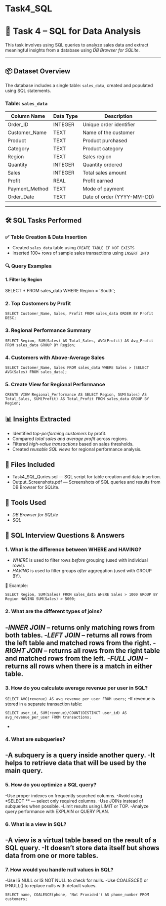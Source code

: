 # Task4_SQL
# 🧮 Task 4 – SQL for Data Analysis

This task involves using SQL queries to analyze sales data and extract meaningful insights from a database using *DB Browser for SQLite*.

---

## 📦 Dataset Overview

The database includes a single table: `sales_data`, created and populated using SQL statements.

### Table: `sales_data`

| Column Name      | Data Type | Description                      |
|------------------|-----------|----------------------------------|
| Order_ID         | INTEGER   | Unique order identifier          |
| Customer_Name    | TEXT      | Name of the customer             |
| Product          | TEXT      | Product purchased                |
| Category         | TEXT      | Product category                 |
| Region           | TEXT      | Sales region                     |
| Quantity         | INTEGER   | Quantity ordered                 |
| Sales            | INTEGER   | Total sales amount               |
| Profit           | REAL      | Profit earned                    |
| Payment_Method   | TEXT      | Mode of payment                  |
| Order_Date       | TEXT      | Date of order (YYYY-MM-DD)       |

---

## 🛠️ SQL Tasks Performed

### ✅ Table Creation & Data Insertion
- Created `sales_data` table using `CREATE TABLE IF NOT EXISTS`
- Inserted 100+ rows of sample sales transactions using `INSERT INTO`

### 🔍 Query Examples

#### 1. Filter by Region

SELECT * FROM sales_data
WHERE Region = 'South';


### 2. Top Customers by Profit
`SELECT Customer_Name, Sales, Profit
FROM sales_data
ORDER BY Profit DESC;`

### 3. Regional Performance Summary
`SELECT Region, SUM(Sales) AS Total_Sales, AVG(Profit) AS Avg_Profit
FROM sales_data
GROUP BY Region;`

### 4. Customers with Above-Average Sales
`SELECT Customer_Name, Sales
FROM sales_data
WHERE Sales > (SELECT AVG(Sales) FROM sales_data);`

### 5. Create View for Regional Performance
`CREATE VIEW Regional_Performance AS
SELECT Region, SUM(Sales) AS Total_Sales, SUM(Profit) AS Total_Profit
FROM sales_data
GROUP BY Region;`

## 📊 Insights Extracted
- Identified *top-performing customers* by profit.
- Compared *total sales and average profit* across regions.
- Filtered *high-value transactions* based on sales thresholds.
- Created *reusable SQL views* for regional performance analysis.

## 📁 Files Included
- Task4_SQL_Quries.sql — SQL script for table creation and data insertion.
- Output_Screenshots.pdf — Screenshots of SQL queries and results from DB Browser for SQLite.

## 🧰 Tools Used
- *DB Browser for SQLite*
- *SQL*
## 🧠 SQL Interview Questions & Answers

### 1. What is the difference between WHERE and HAVING?
- *WHERE* is used to filter rows *before* grouping (used with individual rows).
- *HAVING* is used to filter groups *after* aggregation (used with GROUP BY).

🧩 Example:

`SELECT Region, SUM(Sales)
FROM sales_data
WHERE Sales > 1000
GROUP BY Region
HAVING SUM(Sales) > 5000;`

### 2. What are the different types of joins?
-*INNER JOIN* – returns only matching rows from both tables.
-*LEFT JOIN* – returns all rows from the left table and matched rows from the right.
-*RIGHT JOIN* – returns all rows from the right table and matched rows from the left.
-*FULL JOIN* – returns all rows when there is a match in either table.
-
 ### 3. How do you calculate average revenue per user in SQL?
 `SELECT AVG(revenue) AS avg_revenue_per_user
FROM users;`
-If revenue is stored in a separate transaction table:

`SELECT user_id, SUM(revenue)/COUNT(DISTINCT user_id) AS avg_revenue_per_user
FROM transactions;`

-
### 4. What are subqueries?
-A subquery is a query inside another query.
-It helps to retrieve data that will be used by the main query.
-
### 5. How do you optimize a SQL query?
-Use proper indexes on frequently searched columns.
-Avoid using *SELECT ** — select only required columns.
-Use JOINs instead of subqueries when possible.
-Limit results using LIMIT or TOP.
-Analyze query performance with EXPLAIN or QUERY PLAN.
### 6. What is a view in SQL?
-A view is a virtual table based on the result of a SQL query.
-It doesn’t store data itself but shows data from one or more tables.
-
### 7. How would you handle null values in SQL?
-Use IS NULL or IS NOT NULL to check for nulls.
-Use COALESCE() or IFNULL() to replace nulls with default values.

`SELECT name, COALESCE(phone, 'Not Provided') AS phone_number
FROM customers;`
